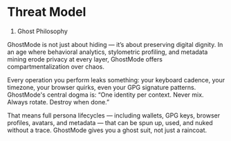 # Threat Model

1. Ghost Philosophy

GhostMode is not just about hiding — it’s about preserving digital dignity. In an age where behavioral analytics, stylometric profiling, and metadata mining erode privacy at every layer, GhostMode offers compartmentalization over chaos.

Every operation you perform leaks something: your keyboard cadence, your timezone, your browser quirks, even your GPG signature patterns. GhostMode's central dogma is: “One identity per context. Never mix. Always rotate. Destroy when done.”

That means full persona lifecycles — including wallets, GPG keys, browser profiles, avatars, and metadata — that can be spun up, used, and nuked without a trace. GhostMode gives you a ghost suit, not just a raincoat.